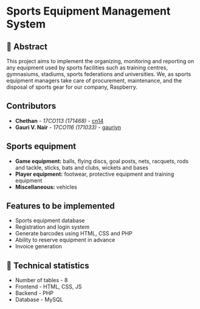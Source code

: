 # Sports Equipment Management System

## :scroll: Abstract

This project aims to implement the organizing, monitoring and reporting on any equipment used by sports facilities such as training centres, gymnasiums, stadiums, sports federations and universities. We, as sports equipment managers take care of procurement, maintenance, and the disposal of sports gear for our company, Raspberry.

## Contributors

-   **Chethan** - _17CO113 (171468)_ - [cn14](https://github.com/cn14)
-   **Gauri V. Nair** - _17CO116 (171033)_ - [gaurivn](https://github.com/gaurivn)

## Sports equipment

-   **Game equipment:** balls, flying discs, goal posts, nets, racquets, rods and tackle, sticks, bats and clubs, wickets and bases
-   **Player equipment:** footwear, protective equipment and training equipment
-   **Miscellaneous:** vehicles

## Features to be implemented

-   Sports equipment database
-   Registration and login system
-   Generate barcodes using HTML, CSS and PHP
-   Ability to reserve equipment in advance
-   Invoice generation

## :memo: Technical statistics

-   Number of tables - 8
-   Frontend - HTML, CSS, JS
-   Backend - PHP
-   Database - MySQL

